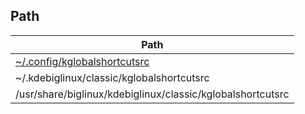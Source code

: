 

## Path

| Path |
| --- |
| [~/.config/kglobalshortcutsrc](kglobalshortcutsrc) |
| ~/.kdebiglinux/classic/kglobalshortcutsrc |
| /usr/share/biglinux/kdebiglinux/classic/kglobalshortcutsrc |
